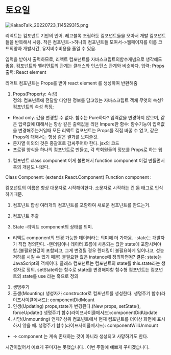 # 토요일

![KakaoTalk_20220723_114529315.png](%E1%84%90%E1%85%A9%E1%84%8B%E1%85%AD%E1%84%8B%E1%85%B5%E1%86%AF%201bcc3455b5304345bf78cbeec6abc97b/KakaoTalk_20220723_114529315.png)

리액트는 컴포넌트 기반의 언어.
레고블록 조립하듯 컴포넌트들을 모아서 개발
컴포넌트들을 반복해서 사용.
작은 컴포넌트->하나의 컴포넌트들 모여서->웹페이지를 이룸
코드의양과 개발시간, 유지비수비용을 줄일 수 있음.

입력을 받아서 출력하므로, 리액트 컴포넌트를 자바스크립트의함수개념으로 생각해도 좋음.
컴포넌트와 엘리먼트의 관계는 클래스와 인스턴스 관계와 비슷하다.
입력: Props
출력: React element

리액트 컴포넌트는 Props를 받아 react element 를 생성하여 반환해줌

1. Props(Property: 속성)\
정의: 컴포넌트에 전달할 다양한 정보를 담고있는 자바스크립트 객체
무엇의 속성? 컴포넌트의 속성
특징;
- Read only. 값을 변경할 수 없다.
함수는 Pure하다? 입력값을 변경하지 않으며, 같은 입력값에 대해서는 항상 같은 출력값을 리턴
Impure한 함수: 함수기능이 입력값을 변경해주는거일때
모든 리액트 컴포넌트는 Props를 직접 바꿀 수 없고, 같은 Props에 대해서는 항상 같은 결과를 보여줄것.
- 문자열 이외의 것은 중괄호로 감싸주어야 한다. jsx의 코드
- 프로필 양식을 하나의 컴포넌트로 만들고, 각 학회원들의 정보를 Props로 하는 웹

1. 컴포넌트
class component 이게 불편해서
function component 이걸 만들면서 훅의 개념도 나왔다.

Class Component: (extends React.Component)
Function component :

컴포넌트의 이름은 항상 대문자로 시작해야한다.
소문자로 시작하는 건 돔 태그로 인식하기때문.

1. 컴포넌트 합성
여러개의 컴포넌트를 포함하여 새로운 컴포넌트를 만드는거.

1. 컴포넌트 추출

1. State
-리액트 component의 상태를 의미.
- 리액트 component의 변경 가능한 데이터라는 의미에 더 가까움.
-state는 개발자가 직접 정의한다.
-렌더링이나 데이터 흐름에 사용되는 값만 state에 포함시켜야함.(불필요한값이 포함되고, 그게 변경될 경우 렌더링이 불필요하게 일어나고, 성능저하를 시킬 수 있기 때문)
불필요한 값은 instance에 정의하면됨?
결론: state는 JavaScript의 객체이다.
클래스 컴포넌트는 컴포넌트의 state를 this.state라는 생성자로 정의.
setState라는 함수로 state를 변경해야함
함수형 컴포넌트는 컴포넌트의 state를 use 라는 훅으로 정의
1. 생명주기
2. 출생(Mounting)
생성자가 constructor로 컴포넌트를 생성한다.
생명주기 함수(라이프사이클메서드): componentDidMount
3. 인생(Updating)
props,state가 변경된다.(New props, setState(), forceUpdate()
생명주기 함수(라이프사이클메서드):componentDidUpdate
4. 사망(Unmounting)
언제? 상위 컴포넌트에서 현재 컴포넌트를 더이상 화면에 표시하지 않을 때.
생명주기 함수(라이프사이클메서드): componentWillUnmount
- -> component 는 계속 존재하는 것이 아니라 생성되고 사망하기도 한다.

시간이없어서 예쁘게 꾸미지는 못했습니다..
이번 주말에 예쁘게 꾸미겠습니다.